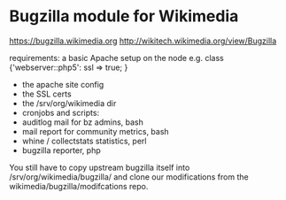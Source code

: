 Bugzilla module for Wikimedia
=============================

https://bugzilla.wikimedia.org
http://wikitech.wikimedia.org/view/Bugzilla

requirements: a basic Apache setup on the node
e.g. class {'webserver::php5': ssl => true; }


 - the apache site config
 - the SSL certs
 - the /srv/org/wikimedia dir
 - cronjobs and scripts:
  - auditlog mail for bz admins, bash
  - mail report for community metrics, bash
  - whine / collectstats statistics, perl
  - bugzilla reporter, php

You still have to copy upstream bugzilla itself into
/srv/org/wikimedia/bugzilla/ and clone our modifications
from the wikimedia/bugzilla/modifcations repo.

